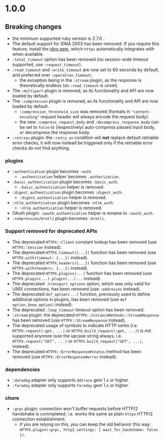 # 1.0.0

## Breaking changes

* the minimum supported ruby version is 2.7.0 .
* The default support for IDNA 2003 has been removed. If you require this feature, install the [idnx gem](https://github.com/HoneyryderChuck/idnx), which `httpx` automatically integrates with when available.
* `:total_timeout` option has been removed (no session-wide timeout supported, use `:request_timeout`).
* `:read_timeout` and `:write_timeout` are now set to 60 seconds by default, and preferred over `:operation_timeout`;
  * the exception being in the `:stream` plugin, as the response is theoretically endless (so `:read_timeout` is unset).
* The `:multipart` plugin is removed, as its functionality and API are now loaded by default.
* The `:compression` plugin is removed, as its functionality and API are now loaded by default.
  * `:compression_threshold_size` was removed (formats in `"content-encoding"` request header will always encode the request body).
  * the new `:compress_request_body` and `:decompress_response_body` can be set to `false` to (respectively) auto-compress passed input body, or decompress the response body.
* `:retries` plugin: the `:retry_on` condition will **not** replace default retriable error checks, it will now instead be triggered only if the retriable error checks do not find anything.

### plugins

* `:authentication` plugin becomes `:auth`.
  * `.authentication` helper becomes `.authorization`.
* `:basic_authentication` plugin becomes `:basic_auth`.
  * `:basic_authentication` helper is removed.
* `:digest_authentication` plugin becomes `:digest_auth`.
  * `:digest_authentication` helper is removed.
* `:ntlm_authentication` plugin becomes `:ntlm_auth`.
  * `:ntlm_authentication` helper is removed.
* OAuth plugin: `:oauth_authentication` helper is rename to `:oauth_auth`.
* `:compression/brotli` plugin becomes `:brotli`.

### Support removed for deprecated APIs

* The deprecated `HTTPX::Client` constant lookup has been removed (use `HTTPX::Session` instead).
* The deprecated `HTTPX.timeout({...})` function has been removed (use `HTTPX.with(timeout: {...})` instead).
* The deprecated `HTTPX.headers({...})` function has been removed (use `HTTPX.with(headers: {...})` instead).
* The deprecated `HTTPX.plugins(...)` function has been removed (use `HTTPX.plugin(...).plugin(...)...` instead).
* The deprecated `:transport_options` option, which was only valid for UNIX connections, has been removed (use `:addresses` instead).
* The deprecated `def_option(...)` function, previously used to define additional options in plugins, has been removed (use `def option_$new_option)` instead).
* The deprecated `:loop_timeout` timeout option has been removed.
* `:stream` plugin: the deprecated `HTTPX::InstanceMethods::StreamResponse` has been removed (use `HTTPX::StreamResponse` instead).
* The deprecated usage of symbols to indicate HTTP verbs (i.e. `HTTPX.request(:get, ...)` or `HTTPX.build_request(:get, ...)`) is not supported anymore (use the upcase string always, i.e. `HTTPX.request("GET", ...)` or `HTTPX.build_request("GET", ...)`, instead).
* The deprecated `HTTPX::ErrorResponse#status` method has been removed (use `HTTPX::ErrorResponse#error` instead).

### dependencies

* `:datadog` adapter only supports `ddtrace` gem 1.x or higher.
* `:faraday` adapter only supports `faraday` gem 1.x or higher.

### chore

* `:grpc` plugin: connection won't buffer requests before HTTP/2 handshake is commpleted, i.e. works the same as plain `httpx` HTTP/2 connection establishment.
  * if you are relying on this, you can keep the old behavior this way: `HTTPX.plugin(:grpc, http2_settings: { wait_for_handshake: false })`.
